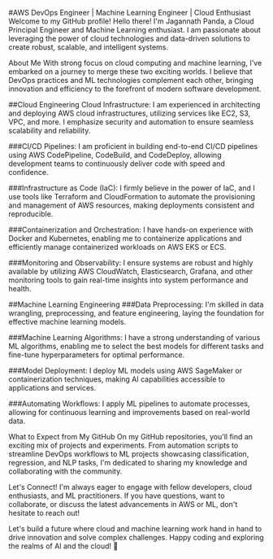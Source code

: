 #AWS DevOps Engineer | Machine Learning Engineer | Cloud Enthusiast
Welcome to my GitHub profile!
Hello there! I'm Jagannath Panda, a Cloud Principal Engineer and Machine Learning enthusiast. I am passionate about leveraging the power of cloud technologies and data-driven solutions to create robust, scalable, and intelligent systems.

About Me
With strong focus on cloud computing and machine learning, I've embarked on a journey to merge these two exciting worlds. I believe that DevOps practices and ML technologies complement each other, bringing innovation and efficiency to the forefront of modern software development.

##Cloud Engineering
Cloud Infrastructure: I am experienced in architecting and deploying AWS cloud infrastructures, utilizing services like EC2, S3, VPC, and more. I emphasize security and automation to ensure seamless scalability and reliability.

###CI/CD Pipelines: I am proficient in building end-to-end CI/CD pipelines using AWS CodePipeline, CodeBuild, and CodeDeploy, allowing development teams to continuously deliver code with speed and confidence.

###Infrastructure as Code (IaC): I firmly believe in the power of IaC, and I use tools like Terraform and CloudFormation to automate the provisioning and management of AWS resources, making deployments consistent and reproducible.

###Containerization and Orchestration: I have hands-on experience with Docker and Kubernetes, enabling me to containerize applications and efficiently manage containerized workloads on AWS EKS or ECS.

###Monitoring and Observability: I ensure systems are robust and highly available by utilizing AWS CloudWatch, Elasticsearch, Grafana, and other monitoring tools to gain real-time insights into system performance and health.

##Machine Learning Engineering
###Data Preprocessing: I'm skilled in data wrangling, preprocessing, and feature engineering, laying the foundation for effective machine learning models.

###Machine Learning Algorithms: I have a strong understanding of various ML algorithms, enabling me to select the best models for different tasks and fine-tune hyperparameters for optimal performance.

###Model Deployment: I deploy ML models using AWS SageMaker or containerization techniques, making AI capabilities accessible to applications and services.

###Automating Workflows: I apply ML pipelines to automate processes, allowing for continuous learning and improvements based on real-world data.

What to Expect from My GitHub
On my GitHub repositories, you'll find an exciting mix of projects and experiments. From automation scripts to streamline DevOps workflows to ML projects showcasing classification, regression, and NLP tasks, I'm dedicated to sharing my knowledge and collaborating with the community.

Let's Connect!
I'm always eager to engage with fellow developers, cloud enthusiasts, and ML practitioners. If you have questions, want to collaborate, or discuss the latest advancements in AWS or ML, don't hesitate to reach out!

Let's build a future where cloud and machine learning work hand in hand to drive innovation and solve complex challenges. Happy coding and exploring the realms of AI and the cloud! 🌟
